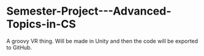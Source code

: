 # Semester-Project---Advanced-Topics-in-CS
A groovy VR thing. Will be made in Unity and then the code will be exported to GitHub.
